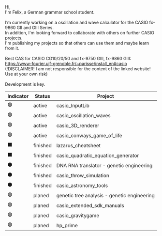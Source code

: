 Hi,<br>
I'm Felix, a German grammar school student.<br>
<br>
I’m currently working on a oscillation and wave calculator for the CASIO fx-9860 GII and GIII Series.<br>
In addition, I'm looking forward to collaborate with others on further CASIO projects.<br>
I'm publishing my projects so that others can use them and maybe learn from it.<br>
<br>
Best CAS for CASIO CG10/20/50 and fx-9750 GIII, fx-9860 GIII:<br>
https://www-fourier.ujf-grenoble.fr/~parisse/install_en#casio <br>
(!DISCLAIMER! I am not responsible for the content of the linked website! Use at your own risk)<br>
<br>
Development is key.

| Indicator | Status | Project                            |
|-----------|--------|------------------------------------|
| 🟢         | active | casio_InputLib                     |
| 🟢         | active | casio_oscillation_waves          |
| 🟢         | active | casio_3D_renderer                   |
| 🟢         | active | casio_conways_game_of_life                   |
| ⬛         | finished | lazarus_cheatsheet                         |
| ⬛         | finished | casio_quadratic_equation_generator|
| ⚫         | finished | DNA RNA translator - genetic engineering          |
| ⚫         | finished | casio_throw_simulation            |
| ⚫         | finished | casio_astronomy_tools            |
| 🟣         | planed | genetic tree analysis - genetic engineering          |
| 🟣         | planed | casio_extended_sdk_manuals        |
| 🟣         | planed | casio_gravitygame                 |
| 🟣         | planed | hp_prime                         |
